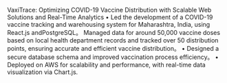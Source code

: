 VaxiTrace: Optimizing COVID-19 Vaccine Distribution with Scalable Web Solutions and Real-Time Analytics
• Led the development of a COVID-19 vaccine tracking and warehousing system for Maharashtra, India, using React.js andPostgreSQL。 Managed data for around 50,000 vaccine doses based on local health department records and tracked over 50 distribution points, ensuring accurate and efficient vaccine distribution。
• Designed a secure database schema and improved vaccination process efficiency。
• Deployed on AWS for scalability and performance, with real-time data visualization via Chart.js.
